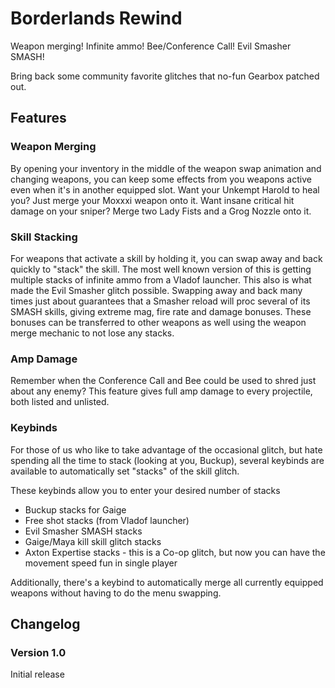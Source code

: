 
# Borderlands Rewind

Weapon merging! Infinite ammo! Bee/Conference Call! Evil Smasher SMASH! 

Bring back some community favorite glitches that no-fun Gearbox patched out.

## Features

### Weapon Merging
By opening your inventory in the middle of the weapon swap animation and changing weapons, you can keep some effects 
from you weapons active even when it's in another equipped slot. Want your Unkempt Harold to heal you? Just merge your 
Moxxxi weapon onto it. Want insane critical hit damage on your sniper? Merge two Lady Fists and a Grog Nozzle onto it.

### Skill Stacking
For weapons that activate a skill by holding it, you can swap away and back quickly to "stack" the skill. The most well
known version of this is getting multiple stacks of infinite ammo from a Vladof launcher. This also is what made the 
Evil Smasher glitch possible. Swapping away and back many times just about guarantees that a Smasher reload will proc 
several of its SMASH skills, giving extreme mag, fire rate and damage bonuses. These bonuses can be transferred to 
other weapons as well using the weapon merge mechanic to not lose any stacks.

### Amp Damage
Remember when the Conference Call and Bee could be used to shred just about any enemy? This feature gives full amp
damage to every projectile, both listed and unlisted. 

### Keybinds
For those of us who like to take advantage of the occasional glitch, but hate spending all the time to stack (looking 
at you, Buckup), several keybinds are available to automatically set "stacks" of the skill glitch.

These keybinds allow you to enter your desired number of stacks
- Buckup stacks for Gaige
- Free shot stacks (from Vladof launcher)
- Evil Smasher SMASH stacks
- Gaige/Maya kill skill glitch stacks
- Axton Expertise stacks - this is a Co-op glitch, but now you can have the movement speed fun in single player

Additionally, there's a keybind to automatically merge all currently equipped weapons without having to do the menu 
swapping.

## Changelog

### Version 1.0
Initial release
